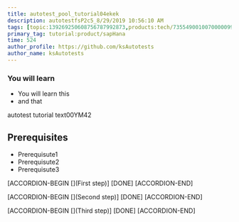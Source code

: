 ```yaml
---
title: autotest_pool_tutorial04ekek
description: autotestfsP2c5_8/29/2019 10:56:10 AM
tags: [topic:139269250608756787992873,products:tech/73554900100700000996,tutorial:experience/advanced]
primary_tag: tutorial:product/sapHana
time: 524
author_profile: https://github.com/ksAutotests
author_name: ksAutotests
---
```

### You will learn
- You will learn this
- and that

autotest tutorial text00YM42

## Prerequisites
- Prerequisute1
- Prerequisute2
- Prerequisute3

[ACCORDION-BEGIN [](First step)]
[DONE]
[ACCORDION-END]

[ACCORDION-BEGIN [](Second step)]
[DONE]
[ACCORDION-END]

[ACCORDION-BEGIN [](Third step)]
[DONE]
[ACCORDION-END]

